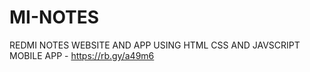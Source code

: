 # MI-NOTES
REDMI NOTES WEBSITE AND APP USING HTML CSS AND JAVSCRIPT
MOBILE APP - https://rb.gy/a49m6
